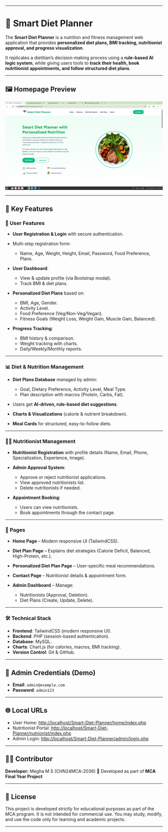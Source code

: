 
---

# 🥗 Smart Diet Planner

The **Smart Diet Planner** is a nutrition and fitness management web application that provides **personalized diet plans, BMI tracking, nutritionist approval, and progress visualization**.

It replicates a dietitian’s decision-making process using a **rule-based AI logic system**, while giving users tools to **track their health, book nutritionist appointments, and follow structured diet plans**.

---
## 🖼️ Homepage Preview

![Smart Diet Planner Homepage](nutrionist/uploads/diet-home.png)

---

## 🚀 Key Features

### 👤 User Features

* **User Registration & Login** with secure authentication.
* Multi-step registration form:

  * Name, Age, Weight, Height, Email, Password, Food Preference, Plans.
* **User Dashboard**:

  * View & update profile (via Bootstrap modal).
  * Track BMI & diet plans.
* **Personalized Diet Plans** based on:

  * BMI, Age, Gender.
  * Activity Level.
  * Food Preference (Veg/Non-Veg/Vegan).
  * Fitness Goals (Weight Loss, Weight Gain, Muscle Gain, Balanced).
* **Progress Tracking**:

  * BMI history & comparison.
  * Weight tracking with charts.
  * Daily/Weekly/Monthly reports.

---

### 📊 Diet & Nutrition Management

* **Diet Plans Database** managed by admin:

  * Goal, Dietary Preference, Activity Level, Meal Type.
  * Plan description with macros (Protein, Carbs, Fat).
* Users get **AI-driven, rule-based diet suggestions**.
* **Charts & Visualizations** (calorie & nutrient breakdown).
* **Meal Cards** for structured, easy-to-follow diets.

---

### 👩‍⚕️ Nutritionist Management

* **Nutritionist Registration** with profile details (Name, Email, Phone, Specialization, Experience, Image).
* **Admin Approval System**:

  * Approve or reject nutritionist applications.
  * View approved nutritionists list.
  * Delete nutritionists if needed.
* **Appointment Booking**:

  * Users can view nutritionists.
  * Book appointments through the contact page.

---

### 📅 Pages

* **Home Page** – Modern responsive UI (TailwindCSS).
* **Diet Plan Page** – Explains diet strategies (Calorie Deficit, Balanced, High-Protein, etc.).
* **Personalized Diet Plan Page** – User-specific meal recommendations.
* **Contact Page** – Nutritionist details & appointment form.
* **Admin Dashboard** – Manage:

  * Nutritionists (Approval, Deletion).
  * Diet Plans (Create, Update, Delete).

---

### 🛠️ Technical Stack

* **Frontend**: TailwindCSS (modern responsive UI).
* **Backend**: PHP (session-based authentication).
* **Database**: MySQL.
* **Charts**: Chart.js (for calories, macros, BMI tracking).
* **Version Control**: Git & GitHub.

---

## 🔑 Admin Credentials (Demo)

* **Email**: `admin@example.com`
* **Password**: `admin123`

---

## 🌐 Local URLs

* User Home: [http://localhost/Smart-Diet-Planner/home/index.php](http://localhost/Smart-Diet-Planner/home/index.php)
* Nutritionist Portal: [http://localhost/Smart-Diet-Planner/nutrionist/index.php](http://localhost/Smart-Diet-Planner/nutrionist/index.php)
* Admin Login: [http://localhost/Smart-Diet-Planner/admin/login.php](http://localhost/Smart-Diet-Planner/admin/login.php)

---

## 👨‍💻 Contributor

**Developer:** Megha M S (CHN24MCA-2036)
📌 Developed as part of **MCA Final Year Project**

---

## 📜 License

This project is developed strictly for educational purposes as part of the MCA program.
It is not intended for commercial use. You may study, modify, and use the code only for learning and academic projects.

---
